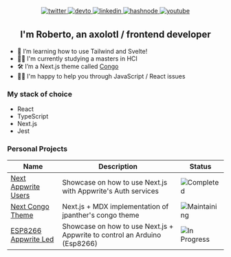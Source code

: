 <div align="center">
<a href="https://twitter.com/axolodev" target="_blank">
<img src=https://img.shields.io/badge/twitter-%2300acee.svg?&style=for-the-badge&logo=twitter&logoColor=white alt=twitter style="margin-bottom: 5px;" />
</a>
<a href="https://dev.to/axolodev" target="_blank">
<img src=https://img.shields.io/badge/dev.to-%2308090A.svg?&style=for-the-badge&logo=dev.to&logoColor=white alt=devto style="margin-bottom: 5px;" />
</a>
<a href="https://linkedin.com/in/robruizr" target="_blank">
<img src=https://img.shields.io/badge/linkedin-%231E77B5.svg?&style=for-the-badge&logo=linkedin&logoColor=white alt=linkedin style="margin-bottom: 5px;" />
</a>
<a href="https://hashnode.com/@axolodev" target="_blank">
<img src=https://img.shields.io/badge/hashnode-%232962FF.svg?&style=for-the-badge&logo=hashnode&logoColor=white alt=hashnode style="margin-bottom: 5px;" />
</a>
<a href="https://www.youtube.com/@axolodev" target="_blank">
  <img src=https://img.shields.io/badge/Youtube_Español-%23EE4831.svg?&style=for-the-badge&logo=youtube&logoColor=white alt=youtube style="margin-bottom: 5px;" />
</a>  
</div>

## <div align="center">I'm Roberto, an axolotl / frontend developer</div>  

- 🌱 I’m learning how to use Tailwind and Svelte!  
- 🧑‍🎓 I'm currently studying a masters in HCI  
- 🛠 I’m a Next.js theme called [Congo](https://github.com/Axolodev/next-theme-congo)
- 👨‍🏫 I'm happy to help you through JavaScript / React issues


### My stack of choice 
- React 
- TypeScript
- Next.js
- Jest

### Personal Projects
Name | Description | Status 
-----|-------------|--------
[Next Appwrite Users](https://github.com/Axolodev/next-appwrite-users) | Showcase on how to use Next.js with Appwrite's Auth services | ![Completed](https://img.shields.io/badge/Status-COMPLETED-LightSeaGreen.svg)
[Next Congo Theme](https://github.com/Axolodev/next-theme-congo) | Next.js + MDX implementation of jpanther's congo theme | ![Maintaining](https://img.shields.io/badge/Status-MAINTAINING-blue.svg)
[ESP8266 Appwrite Led](https://github.com/Axolodev/esp8266-appwrite-led) | Showcase on how to use Next.js + Appwrite to control an Arduino (Esp8266) | ![In Progress](https://img.shields.io/badge/Status-INPROGRESS-yellow.svg)
